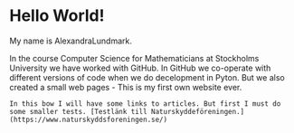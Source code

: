 # Hello World!

My name is AlexandraLundmark.

In the course Computer Science for Mathematicians at Stockholms University we have worked with GitHub. In GitHub we co-operate with different versions of code when we do decelopment in Pyton. 
But we also created a small web pages - This is my first own website ever. 


```In this bow I will have some links to articles. But first I must do some smaller tests. [Testlänk till Naturskyddeföreningen.](https://www.naturskyddsforeningen.se/)```

